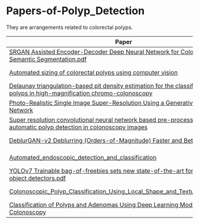 # Papers-of-Polyp_Detection
They are arrangements related to colorectal polyps. 

| Paper | Time | Note |
|-------|------|------|
|[SRGAN Assisted Encoder-Decoder Deep Neural Network for Colorectal Polyp Semantic Segmentation.pdf](https://github.com/huchi00057/Papers-of-Polyp_Detection/files/9942928/SRGAN.Assisted.Encoder-Decoder.Deep.Neural.Network.for.Colorectal.Polyp.Semantic.Segmentation.pdf)|October 2021|[Note_SRGAN](https://github.com/huchi00057/Papers-of-Polyp_Detection/files/9969380/Note_SRGAN.pdf)|
|[Automated sizing of colorectal polyps using computer vision](https://github.com/huchi00057/Papers-of-Polyp_Detection/files/9969069/Automated.sizing.of.colorectal.polyps.using.pdf)|Jupy 2021|待上傳|
|[Delaunay triangulation-based pit density estimation for the classification of polyps in high-magnification chromo-colonoscopy](https://github.com/huchi00057/Papers-of-Polyp_Detection/files/9969088/Delaunay.triangulation-based.pit.density.estimation.for.the.classification.of.polyps.in.high-magnification.chromo-colonoscopy.pdf)|February 2012|[Note_Delaunay traingulation](https://github.com/huchi00057/Papers-of-Polyp_Detection/files/9969389/Note_Delaunay.traingulation.pdf)|
|[Photo-Realistic Single Image Super-Resolution Using a Generative Adversarial Network](https://github.com/huchi00057/Papers-of-Polyp_Detection/files/9969114/Photo-Realistic.Single.Image.Super-Resolution.Using.a.Generative.Adversarial.Network.pdf)|May 2017|待上傳|[Note_photo-realistic](https://github.com/huchi00057/Papers-of-Polyp_Detection/files/9969399/Note_photo-realistic.pdf)|
|[Super resolution convolutional neural network based pre-processing for automatic polyp detection in colonoscopy images](https://github.com/huchi00057/Papers-of-Polyp_Detection/files/9969152/Super.resolution.convolutional.neural.network.based.pre-processing.for.automatic.polyp.detection.in.colonoscopy.images.pdf)|Janury 2021|[Note_Super resolution](https://github.com/huchi00057/Papers-of-Polyp_Detection/files/9969417/Note_Super.resolution.pdf)|
|[DeblurGAN-v2 Deblurring (Orders-of-Magnitude) Faster and Better.pdf](https://github.com/huchi00057/Papers-of-Polyp_Detection/files/9969205/DeblurGAN-v2.Deblurring.Orders-of-Magnitude.Faster.and.Better.pdf)|August 2019|待上傳|
|[Automated_endoscopic_detection_and_classification](https://github.com/huchi00057/Papers-of-Polyp_Detection/files/9969233/Automated_endoscopic_detection_and_classification_.pdf)|March 2020|[Note_CADe](https://github.com/huchi00057/Papers-of-Polyp_Detection/files/9969306/Automated.endoscopic.detection.and.classification.of.colorectal.polyps.using.cnn.pdf)|
|[YOLOv7 Trainable bag-of-freebies sets new state-of-the-art for real-time object detectors.pdf](https://github.com/huchi00057/Papers-of-Polyp_Detection/files/9969256/YOLOv7.Trainable.bag-of-freebies.sets.new.state-of-the-art.for.real-time.object.detectors.pdf)|July 2022|[Note_YOLOv7](https://github.com/huchi00057/Papers-of-Polyp_Detection/files/9969309/YOLOv7.Trainable.bag-of-freebies.sets.new.state-of-the-art.for.real-time.object.detectors.pdf)|
|[Colonoscopic_Polyp_Classification_Using_Local_Shape_and_Texture_Features.pdf](https://github.com/huchi00057/Papers-of-Polyp_Detection/files/9969267/Colonoscopic_Polyp_Classification_Using_Local_Shape_and_Texture_Features.pdf)|June 2021|待上傳|
|[Classification of Polyps and Adenomas Using Deep Learning Model in Screening Colonoscopy](https://github.com/huchi00057/Papers-of-Polyp_Detection/files/9969294/Classification.of.Polyps.and.Adenomas.Using.Deep.Learning.Model.in.Screening.Colonoscopy.pdf)|October 2019|[Note](https://github.com/huchi00057/Papers-of-Polyp_Detection/files/9969307/Classification.of.Polyps.and.Adenomas.Using.Deep.Learning.Model.in.Screening.Colonoscopy.pdf)|








